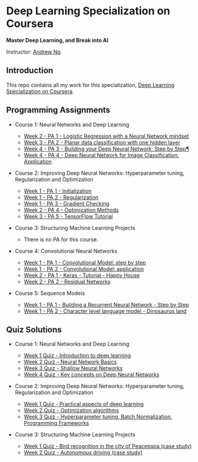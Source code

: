# Deep Learning Specialization on Coursera

**Master Deep Learning, and Break into AI**

Instructor: [Andrew Ng](http://www.andrewng.org/)

## Introduction

This repo contains all my work for this specialization, [Deep Learning Specialization on Coursera](https://www.coursera.org/specializations/deep-learning).



## Programming Assignments

- Course 1: Neural Networks and Deep Learning

  - [Week 2 - PA 1 - Logistic Regression with a Neural Network mindset](https://github.com/Seifemichael/deep-learning-coursera-master/blob/master/Neural%20Networks%20and%20Deep%20Learning/Logistic%20Regression%20with%20%20a%20Neural%20Network%20mindset%20.ipynb)
  - [Week 3 - PA 2 - Planar data classification with one hidden layer](https://github.com/Seifemichael/deep-learning-coursera-master/blob/master/Neural%20Networks%20and%20Deep%20Learning/Planar%20data%20classification%20with%20one%20hidden%20layer.ipynb)
  - [Week 4 - PA 3 - Building your Deep Neural Network: Step by Step¶](https://github.com/Seifemichael/deep-learning-coursera-master/blob/master/Neural%20Networks%20and%20Deep%20Learning/Building%20your%20Deep%20Neural%20Network%20-%20Step%20by%20Step.ipynb)
  - [Week 4 - PA 4 - Deep Neural Network for Image Classification: Application](https://github.com/Seifemichael/deep-learning-coursera-master/blob/master/Neural%20Networks%20and%20Deep%20Learning/Deep%20Neural%20Network%20-%20Application.ipynb)

- Course 2: Improving Deep Neural Networks: Hyperparameter tuning, Regularization and Optimization

  - [Week 1 - PA 1 - Initialization](https://github.com/Seifemichael/deep-learning-coursera-master/blob/master/Improving%20Deep%20Neural%20Networks%20Hyperparameter%20tuning%2C%20Regularization%20and%20Optimization/Initialization.ipynb)
  - [Week 1 - PA 2 - Regularization](https://github.com/Seifemichael/deep-learning-coursera-master/blob/master/Improving%20Deep%20Neural%20Networks%20Hyperparameter%20tuning%2C%20Regularization%20and%20Optimization/Regularization.ipynb)
  - [Week 1 - PA 3 - Gradient Checking](https://github.com/Seifemichael/deep-learning-coursera-master/blob/master/Improving%20Deep%20Neural%20Networks%20Hyperparameter%20tuning%2C%20Regularization%20and%20Optimization/Gradient%20Checking.ipynb)
  - [Week 2 - PA 4 - Optimization Methods](https://github.com/Seifemichael/deep-learning-coursera-master/blob/master/Improving%20Deep%20Neural%20Networks%20Hyperparameter%20tuning%2C%20Regularization%20and%20Optimization/Optimization%20methods.ipynb)
  - [Week 3 - PA 5 - TensorFlow Tutorial](https://github.com/Seifemichael/deep-learning-coursera-master/blob/master/Improving%20Deep%20Neural%20Networks%20Hyperparameter%20tuning%2C%20Regularization%20and%20Optimization/Tensorflow%20Tutorial.ipynb)

- Course 3: Structuring Machine Learning Projects

  - There is no PA for this course. 
  
- Course 4: Convolutional Neural Networks

  - [Week 1 - PA 1 - Convolutional Model: step by step](https://github.com/Seifemichael/deep-learning-coursera-master/blob/master/Convolutional%20Neural%20Networks/Convolution%20model%20-%20Step%20by%20Step%20-%20v1.ipynb)
  - [Week 1 - PA 2 - Convolutional Model: application](https://github.com/Seifemichael/deep-learning-coursera-master/blob/master/Convolutional%20Neural%20Networks/Convolution%20model%20-%20Application%20-%20v1.ipynb)
  - [Week 2 - PA 1 - Keras - Tutorial - Happy House](https://github.com/Seifemichael/deep-learning-coursera-master/blob/master/Convolutional%20Neural%20Networks/Keras%20-%20Tutorial%20-%20Happy%20House%20v1.ipynb)
  - [Week 2 - PA 2 - Residual Networks](https://github.com/Seifemichael/deep-learning-coursera-master/blob/master/Convolutional%20Neural%20Networks/Residual%20Networks%20-%20v1.ipynb)
  
- Course 5: Sequence Models

  - [Week 1 - PA 1 - Building a Recurrent Neural Network - Step by Step](https://github.com/Seifemichael/deep-learning-coursera-master/blob/master/Sequence%20Models/Building%20a%20Recurrent%20Neural%20Network%20-%20Step%20by%20Step%20-%20v2.ipynb)
  - [Week 1 - PA 2 - Character level language model - Dinosaurus land](https://github.com/Seifemichael/deep-learning-coursera-master/blob/master/Sequence%20Models/Dinosaurus%20Island%20--%20Character%20level%20language%20model%20final%20-%20v3.ipynb)

## Quiz Solutions

- Course 1: Neural Networks and Deep Learning

  - [Week 1 Quiz - Introduction to deep learning](https://github.com/Seifemichael/deep-learning-coursera-master/blob/master/Neural%20Networks%20and%20Deep%20Learning/Week%201%20Quiz%20-%20Introduction%20to%20deep%20learning.md)
  - [Week 2 Quiz - Neural Network Basics](https://github.com/Seifemichael/deep-learning-coursera-master/blob/master/Neural%20Networks%20and%20Deep%20Learning/Week%202%20Quiz%20-%20Neural%20Network%20Basics.md)
  - [Week 3 Quiz - Shallow Neural Networks](https://github.com/Seifemichael/deep-learning-coursera-master/blob/master/Neural%20Networks%20and%20Deep%20Learning/Week%203%20Quiz%20-%20Shallow%20Neural%20Networks.md)
  - [Week 4 Quiz - Key concepts on Deep Neural Networks](https://github.com/Seifemichael/deep-learning-coursera-master/blob/master/Neural%20Networks%20and%20Deep%20Learning/Week%204%20Quiz%20-%20Key%20concepts%20on%20Deep%20Neural%20Networks.md)

- Course 2: Improving Deep Neural Networks: Hyperparameter tuning, Regularization and Optimization

  - [Week 1 Quiz - Practical aspects of deep learning](https://github.com/Seifemichael/deep-learning-coursera-master/blob/master/Improving%20Deep%20Neural%20Networks%20Hyperparameter%20tuning%2C%20Regularization%20and%20Optimization/Week%201%20Quiz%20-%20Practical%20aspects%20of%20deep%20learning.md)
  - [Week 2 Quiz - Optimization algorithms](https://github.com/Seifemichael/deep-learning-coursera-master/blob/master/Improving%20Deep%20Neural%20Networks%20Hyperparameter%20tuning%2C%20Regularization%20and%20Optimization/Week%202%20Quiz%20-%20Optimization%20algorithms.md)
  - [Week 3 Quiz - Hyperparameter tuning, Batch Normalization, Programming Frameworks](https://github.com/Seifemichael/deep-learning-coursera-master/blob/master/Improving%20Deep%20Neural%20Networks%20Hyperparameter%20tuning%2C%20Regularization%20and%20Optimization/Week%203%20Quiz%20-%20Hyperparameter%20tuning%2C%20Batch%20Normalization%2C%20Programming%20Frameworks.md)
  
- Course 3: Structuring Machine Learning Projects

  - [Week 1 Quiz - Bird recognition in the city of Peacetopia (case study)](https://github.com/Seifemichael/deep-learning-coursera-master/blob/master/Structuring%20Machine%20Learning%20Projects/Week%201%20Quiz%20-%20Bird%20recognition%20in%20the%20city%20of%20Peacetopia%20(case%20study).md)
  - [Week 2 Quiz - Autonomous driving (case study)](https://github.com/Seifemichael/deep-learning-coursera-master/blob/master/Structuring%20Machine%20Learning%20Projects/Week%202%20Quiz%20-%20Autonomous%20driving%20(case%20study).md)




